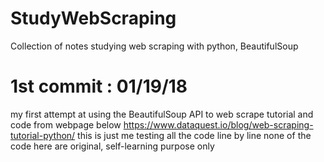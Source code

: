 # StudyWebScraping
Collection of notes studying web scraping with python, BeautifulSoup


# 1st commit : 01/19/18
my first attempt at using the BeautifulSoup API to web scrape
tutorial and code from webpage below
https://www.dataquest.io/blog/web-scraping-tutorial-python/
this is just me testing all the code line by line
none of the code here are original, self-learning purpose only
